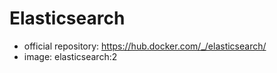 # Elasticsearch

- official repository: https://hub.docker.com/_/elasticsearch/
- image: elasticsearch:2
